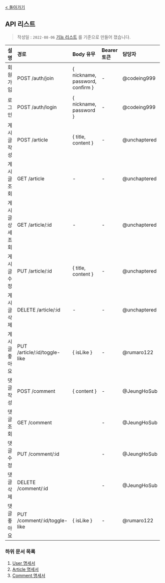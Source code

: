 [< 돌아가기](../README.md)

## API 리스트

> 작성일 : `2022-08-06`
> [기능 리스트](./%EA%B8%B0%EB%8A%A5%20%EB%A6%AC%EC%8A%A4%ED%8A%B8.md) 를 기준으로 만들어 졌습니다.

| 설명              | 경로                          | Body 유무 |  Bearer 토큰 | 담당자 |
| :--------------- | :---------------------------- | :-------- | :---------- | :---- |
| 회원가입          | POST /auth/join               | { nickname, password, confirm } | - | @codeing999 |
| 로그인            | POST /auth/login              | { nickname, password }  | - | @codeing999 |
| 게시글 작성       | POST /article                 | { title, content } | - | @unchaptered |
| 게시글 조회       | GET /article                  | - | - | @unchaptered |
| 게시글 상세 조회  | GET /article/:id              | - | - | @unchaptered |
| 게시글 수정       | PUT /article/:id              | { title, content } | - | @unchaptered |
| 게시글 삭제       | DELETE /article/:id           | - | - | @unchaptered |
| 게시글 좋아요     | PUT /article/:id/toggle-like  | { isLike } | - | @rumaro122  |
| 댓글 작성         | POST /comment                 | { content }| -  | @JeungHoSub |
| 댓글 조회         | GET /comment                  | | - | @JeungHoSub |
| 댓글 수정         | PUT /comment/:id              | | - | @JeungHoSub |
| 댓글 삭제         | DELETE /comment/:id           | | - | @JeungHoSub |
| 댓글 좋아요       | PUT /comment/:id/toggle-like  | { isLike } | - | @rumaro122  |

### 하위 문서 목록

1. [User 명세서](./user.md)
2. [Article 명세서](./article.md)
3. [Comment 명세서](./comment.md)